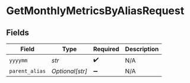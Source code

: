 # GetMonthlyMetricsByAliasRequest


## Fields

| Field              | Type               | Required           | Description        |
| ------------------ | ------------------ | ------------------ | ------------------ |
| `yyyymm`           | *str*              | :heavy_check_mark: | N/A                |
| `parent_alias`     | *Optional[str]*    | :heavy_minus_sign: | N/A                |